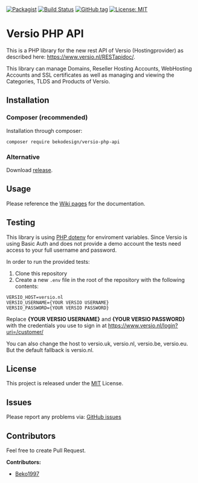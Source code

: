 [![Packagist](https://img.shields.io/packagist/dt/bekodesign/versio-php-api.svg)](https://packagist.org/packages/bekodesign/versio-php-api)
[![Build Status](https://travis-ci.org/BekoDesign/versio-php-api.svg?branch=master)](https://travis-ci.org/BekoDesign/versio-php-api)
[![GitHub tag](https://img.shields.io/github/tag/bekodesign/versio-php-api.svg)](https://github.com/BekoDesign/versio-php-api/releases)
[![License: MIT](https://img.shields.io/badge/License-MIT-yellow.svg)](https://opensource.org/licenses/MIT)

# Versio PHP API
This is a PHP library for the new rest API of Versio (Hostingprovider) as described here: https://www.versio.nl/RESTapidoc/.

This library can manage Domains, Reseller Hosting Accounts, WebHosting Accounts and SSL certificates as well as managing 
and viewing the Categories, TLDS and Products of Versio.

## Installation

### Composer (recommended)

Installation through composer:
````
composer require bekodesign/versio-php-api
````


### Alternative

Download [release](https://github.com/bekodesign/Versio-PHP-API/releases "Github releases").

## Usage

Please reference the [Wiki pages](https://github.com/BekoDesign/Versio-PHP-API/wiki) for the documentation.

## Testing

This library is using [PHP dotenv](https://github.com/vlucas/phpdotenv) for enviroment variables. 
Since Versio is using Basic Auth and does not provide a demo account the tests need access to your full username and password.

In order to run the provided tests:
1. Clone this repository
2. Create a new ``.env`` file in the root of the repository with the following contents:

````
VERSIO_HOST=versio.nl
VERSIO_USERNAME={YOUR VERSIO USERNAME}
VERSIO_PASSWORD={YOUR VERSIO PASSWORD}
````
Replace **{YOUR VERSIO USERNAME}** and **{YOUR VERSIO PASSWORD}** with the credentials you use to sign in 
at https://www.versio.nl/login?uri=/customer/

You can also change the host to versio.uk, versio.nl, versio.be, versio.eu. But the default fallback is versio.nl. 

## License

This project is released under the [MIT](https://github.com/beko1997/Versio-PHP-API/blob/master/LICENSE) License.

## Issues

Please report any problems via: [GitHub issues](https://github.com/BekoDesign/Versio-PHP-API/issues)

## Contributors
Feel free to create Pull Request.

**Contributors:**
 - [Beko1997](https://github.com/beko1997)
